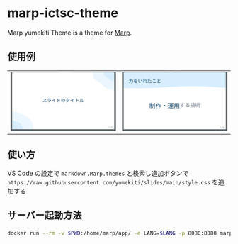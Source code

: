 # marp-ictsc-theme

Marp yumekiti Theme is a theme for [Marp](https://marp.app/).

## 使用例

|||
|-|-|
| ![](./assets/headline-example.png) | ![](./assets/general-example.png) |


## 使い方

VS Code の設定で `markdown.Marp.themes` と検索し追加ボタンで `https://raw.githubusercontent.com/yumekiti/slides/main/style.css` を追加する

## サーバー起動方法

```bash
docker run --rm -v $PWD:/home/marp/app/ -e LANG=$LANG -p 8080:8080 marpteam/marp-cli ./ --server
```